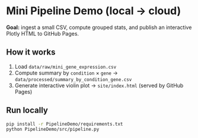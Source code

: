 # Mini Pipeline Demo (local → cloud)

**Goal:** ingest a small CSV, compute grouped stats, and publish an interactive Plotly HTML to GitHub Pages.

## How it works
1. Load `data/raw/mini_gene_expression.csv`
2. Compute summary by `condition` × `gene` → `data/processed/summary_by_condition_gene.csv`
3. Generate interactive violin plot → `site/index.html` (served by GitHub Pages)

## Run locally
```bash
pip install -r PipelineDemo/requirements.txt
python PipelineDemo/src/pipeline.py

